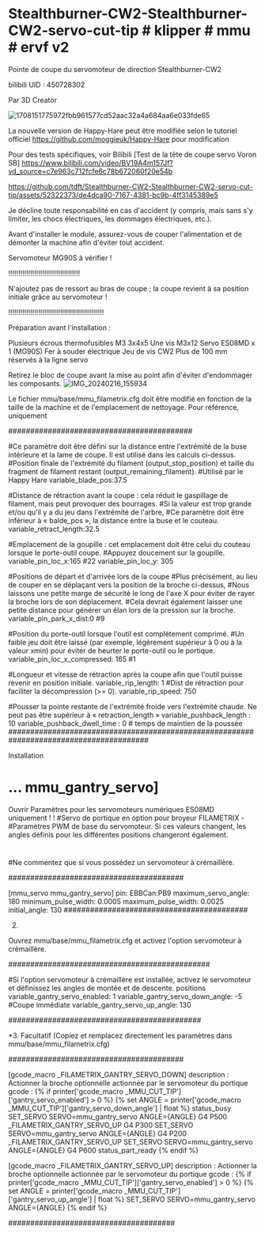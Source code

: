 # Stealthburner-CW2-Stealthburner-CW2-servo-cut-tip # klipper # mmu # ervf v2 #
Pointe de coupe du servomoteur de direction Stealthburner-CW2

bilibili UID : 450728302

Par 3D Creator

![1708151775972fbb961577cd52aac32a4a684aa6e033fde65](https://github.com/tdft/Stealthburner-CW2-Stealthburner-CW2-servo-cut-tip/assets/52322373/c964d3c7-3fd0-443d-9fc7-fa530b00edc1)

La nouvelle version de Happy-Hare peut être modifiée selon le tutoriel officiel https://github.com/moggieuk/Happy-Hare pour modification

Pour des tests spécifiques, voir Bilibili [Test de la tête de coupe servo Voron SB] https://www.bilibili.com/video/BV19A4m157Jf?vd_source=c7e963c712fcfe6c78b672060f20e54b

https://github.com/tdft/Stealthburner-CW2-Stealthburner-CW2-servo-cut-tip/assets/52322373/de4dca90-7167-4381-bc9b-4ff3145389e5

Je décline toute responsabilité en cas d'accident (y compris, mais sans s'y limiter, les chocs électriques, les dommages électriques, etc.).

Avant d'installer le module, assurez-vous de couper l'alimentation et de démonter la machine afin d'éviter tout accident.

Servomoteur MG90S à vérifier !

!!!!!!!!!!!!!!!!!!!!!!!!!!!!!!!!!!!!

N'ajoutez pas de ressort au bras de coupe ; la coupe revient à sa position initiale grâce au servomoteur !

!!!!!!!!!!!!!!!!!!!!!!!!!!!!!!!!!!!!!!!!!!!!!!!!

Préparation avant l'installation :

Plusieurs écrous thermofusibles M3 3x4x5
Une vis M3x12
Servo ES08MD x 1 (MG90S)
Fer à souder électrique
Jeu de vis CW2
Plus de 100 mm réservés à la ligne servo

Retirez le bloc de coupe avant la mise au point afin d'éviter d'endommager les composants.
![IMG_20240216_155934](https://github.com/tdft/Stealthburner-CW2-Stealthburner-CW2-servo-cut-tip/assets/52322373/cd3275af-8d06-4722-98c8-d851bb7323f9)

Le fichier mmu/base/mmu_filametrix.cfg doit être modifié en fonction de la taille de la machine et de l'emplacement de nettoyage. Pour référence, uniquement

##########################################

#Ce paramètre doit être défini sur la distance entre l'extrémité de la buse intérieure et la lame de coupe. Il est utilisé dans les calculs ci-dessus.
#Position finale de l'extrémité du filament (output_stop_position) et taille du fragment de filament restant (output_remaining_filament).
#Utilisé par le Happy Hare
variable_blade_pos:37.5

#Distance de rétraction avant la coupe : cela réduit le gaspillage de filament, mais peut provoquer des bourrages.
#Si la valeur est trop grande et/ou qu'il y a du jeu dans l'extrémité de l'arbre,
#Ce paramètre doit être inférieur à « balde_pos », la distance entre la buse et le couteau.
variable_retract_length:32.5

#Emplacement de la goupille : cet emplacement doit être celui du couteau lorsque le porte-outil coupe.
#Appuyez doucement sur la goupille.
variable_pin_loc_x:165 #22
variable_pin_loc_y: 305

#Positions de départ et d'arrivée lors de la coupe
#Plus précisément, au lieu de couper en se déplaçant vers la position de la broche ci-dessus,
#Nous laissons une petite marge de sécurité le long de l'axe X pour éviter de rayer la broche lors de son déplacement.
#Cela devrait également laisser une petite distance pour générer un élan lors de la pression sur la broche.
variable_pin_park_x_dist:0 #9

#Position du porte-outil lorsque l'outil est complètement comprimé.
#Un faible jeu doit être laissé (par exemple, légèrement supérieur à 0 ou à la valeur xmin) pour éviter de heurter le porte-outil ou le portique.
variable_pin_loc_x_compressed: 165 #1

#Longueur et vitesse de rétraction après la coupe afin que l'outil puisse revenir en position initiale.
variable_rip_length: 1 #Dist de rétraction pour faciliter la décompression (>= 0).
variable_rip_speed: 750

#Pousser la pointe restante de l'extrémité froide vers l'extrémité chaude. Ne peut pas être supérieur à « retraction_length »
variable_pushback_length : 10
variable_pushback_dwell_time : 0 # temps de maintien de la poussée
########################################################################################

Installation

# ... mmu_gantry_servo]

Ouvrir
Paramètres pour les servomoteurs numériques ES08MD uniquement ! !
#Servo de portique en option pour broyeur FILAMETRIX -
#Paramètres PWM de base du servomoteur. Si ces valeurs changent, les angles définis pour les différentes positions changeront également.
#
#Ne commentez que si vous possédez un servomoteur à crémaillère.

########################################

[mmu_servo mmu_gantry_servo]
pin: EBBCan:PB9
maximum_servo_angle: 180
minimum_pulse_width: 0.0005
maximum_pulse_width: 0.0025
initial_angle: 130
##########################################

2.
Ouvrez mmu/base/mmu_filametrix.cfg et activez l'option servomoteur à crémaillère.

##############################################

#Si l'option servomoteur à crémaillère est installée, activez le servomoteur et définissez les angles de montée et de descente. positions
variable_gantry_servo_enabled: 1
variable_gantry_servo_down_angle: -5 #Coupe immédiate
variable_gantry_servo_up_angle: 130

############################################

*3. Facultatif
(Copiez et remplacez directement les paramètres dans mmu/base/mmu_filametrix.cfg)

########################################

[gcode_macro _FILAMETRIX_GANTRY_SERVO_DOWN]
description : Actionner la broche optionnelle actionnée par le servomoteur du portique
gcode :
{% if printer['gcode_macro _MMU_CUT_TIP']['gantry_servo_enabled'] > 0 %}
{% set ANGLE = printer['gcode_macro _MMU_CUT_TIP']['gantry_servo_down_angle'] | float %}
status_busy
SET_SERVO SERVO=mmu_gantry_servo ANGLE={ANGLE}
G4 P500
_FILAMETRIX_GANTRY_SERVO_UP
G4 P300
SET_SERVO SERVO=mmu_gantry_servo ANGLE={ANGLE}
G4 P200
_FILAMETRIX_GANTRY_SERVO_UP
SET_SERVO SERVO=mmu_gantry_servo ANGLE={ANGLE}
G4 P600
status_part_ready
{% endif %}

[gcode_macro _FILAMETRIX_GANTRY_SERVO_UP]
description : Actionner la broche optionnelle actionnée par le servomoteur du portique
gcode :
{% if printer['gcode_macro _MMU_CUT_TIP']['gantry_servo_enabled'] > 0 %}
{% set ANGLE = printer['gcode_macro _MMU_CUT_TIP']['gantry_servo_up_angle'] | float %}
SET_SERVO SERVO=mmu_gantry_servo ANGLE={ANGLE}
{% endif %}

######################################

